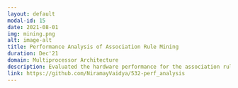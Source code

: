 ```yaml
---
layout: default
modal-id: 15
date: 2021-08-01
img: mining.png
alt: image-alt
title: Performance Analysis of Association Rule Mining
duration: Dec'21
domain: Multiprocessor Architecture
description: Evaluated the hardware performance for the association rule mining application for two types of systems, shared memory multiprocessors and GPUs. Used pthreads to parallelize the serial implementation for this application on the former and CUDA on the latter. Developed a synthetic dataset generator for the same. Compared the execution time with various changes in the application parameters, different dataset sizes and hardware settings, and subsequently analyzed the effects on scalability of the application.
link: https://github.com/NiramayVaidya/532-perf_analysis
---
```


